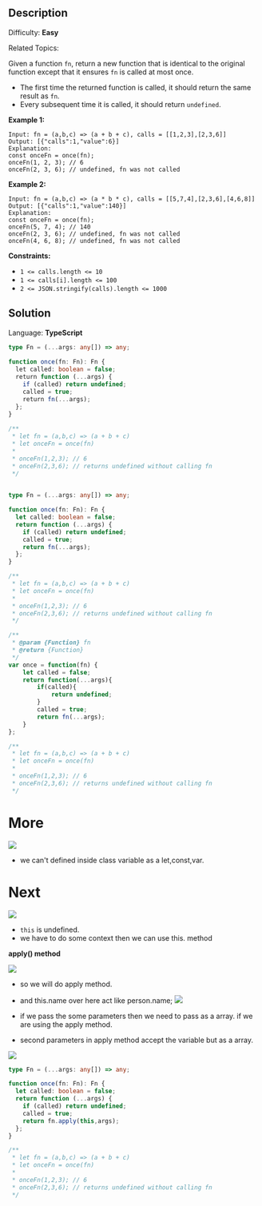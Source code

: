 ## Description

Difficulty: **Easy**  

Related Topics:


Given a function `fn`, return a new function that is identical to the original function except that it ensures `fn` is called at most once.

*   The first time the returned function is called, it should return the same result as `fn`.
*   Every subsequent time it is called, it should return `undefined`.

**Example 1:**

```
Input: fn = (a,b,c) => (a + b + c), calls = [[1,2,3],[2,3,6]]
Output: [{"calls":1,"value":6}]
Explanation:
const onceFn = once(fn);
onceFn(1, 2, 3); // 6
onceFn(2, 3, 6); // undefined, fn was not called
```

**Example 2:**

```
Input: fn = (a,b,c) => (a * b * c), calls = [[5,7,4],[2,3,6],[4,6,8]]
Output: [{"calls":1,"value":140}]
Explanation:
const onceFn = once(fn);
onceFn(5, 7, 4); // 140
onceFn(2, 3, 6); // undefined, fn was not called
onceFn(4, 6, 8); // undefined, fn was not called
```

**Constraints:**

*   `1 <= calls.length <= 10`
*   `1 <= calls[i].length <= 100`
*   `2 <= JSON.stringify(calls).length <= 1000`


## Solution

Language: **TypeScript**

```typescript
type Fn = (...args: any[]) => any;
​
function once(fn: Fn): Fn {
  let called: boolean = false;
  return function (...args) {
    if (called) return undefined;
    called = true;
    return fn(...args);
  };
}
​
/**
 * let fn = (a,b,c) => (a + b + c)
 * let onceFn = once(fn)
 *
 * onceFn(1,2,3); // 6
 * onceFn(2,3,6); // returns undefined without calling fn
 */
​
```
```ts
type Fn = (...args: any[]) => any;

function once(fn: Fn): Fn {
  let called: boolean = false;
  return function (...args) {
    if (called) return undefined;
    called = true;
    return fn(...args);
  };
}

/**
 * let fn = (a,b,c) => (a + b + c)
 * let onceFn = once(fn)
 *
 * onceFn(1,2,3); // 6
 * onceFn(2,3,6); // returns undefined without calling fn
 */

```

```js
/**
 * @param {Function} fn
 * @return {Function}
 */
var once = function(fn) {
    let called = false;
    return function(...args){
        if(called){
            return undefined;
        }
        called = true;
        return fn(...args);
    }
};

/**
 * let fn = (a,b,c) => (a + b + c)
 * let onceFn = once(fn)
 *
 * onceFn(1,2,3); // 6
 * onceFn(2,3,6); // returns undefined without calling fn
 */

```

# More

![](https://i.imgur.com/6a2ulyu.png)


- we can't defined inside class variable as a let,const,var.


# Next

![](https://i.imgur.com/UpyFuat.png)


- `this` is undefined.
- we have to do some context then we can use this. method

**apply() method**

![](https://i.imgur.com/eQ8fi4h.png)


- so we will do apply method.
- and this.name over here act like person.name;
![](https://i.imgur.com/4KfeIeF.png)


- if we pass the some parameters then we need to pass as a array. if we are using the apply method.
- second parameters in apply method accept the variable but as a array.

![](https://i.imgur.com/X6zdTPT.png)



```ts
type Fn = (...args: any[]) => any;

function once(fn: Fn): Fn {
  let called: boolean = false;
  return function (...args) {
    if (called) return undefined;
    called = true;
    return fn.apply(this,args);
  };
}

/**
 * let fn = (a,b,c) => (a + b + c)
 * let onceFn = once(fn)
 *
 * onceFn(1,2,3); // 6
 * onceFn(2,3,6); // returns undefined without calling fn
 */

```